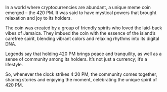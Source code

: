 In a world where cryptocurrencies are abundant, a unique meme coin emerged – the 420 PM. It was said to have mystical powers that brought relaxation and joy to its holders.

The coin was created by a group of friendly spirits who loved the laid-back vibes of Jamaica. They imbued the coin with the essence of the island’s carefree spirit, blending vibrant colors and relaxing rhythms into its digital DNA.

Legends say that holding 420 PM brings peace and tranquility, as well as a sense of community among its holders. It’s not just a currency; it’s a lifestyle.

So, whenever the clock strikes 4:20 PM, the community comes together, sharing stories and enjoying the moment, celebrating the unique spirit of 420 PM.
